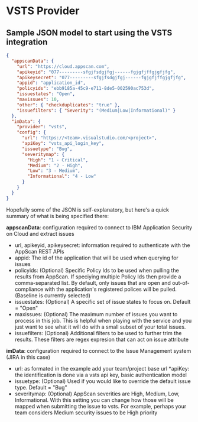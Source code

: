 # VSTS Provider

## Sample JSON model to start using the VSTS integration

```json
{
  "appscanData": {
    "url": "https://cloud.appscan.com",
    "apikeyid": "077---------sfgjfsdgjfgj------fgjgfjffgjgfjfg",
    "apikeysecret": "077---------sfgjfsdgjfgj------fgjgfjffgjgfjfg",
    "appid": "application_id",
    "policyids": "ebb9185a-45c9-e711-8de5-002590ac753d",
    "issuestates": "Open",
    "maxissues": 10,
    "other": { "checkduplicates": "true" },
    "issuefilters": { "Severity": "(Medium|Low|Informational)" }
  },
  "imData": {
    "provider": "vsts",
    "config": {
      "url": "https://<team>.visualstudio.com/<project>",
      "apiKey": "vsts_api_login_key",
      "issuetype": "Bug",
      "severitymap": {
        "High": "1 - Critical",
        "Medium": "2 - High",
        "Low": "3 - Medium",
        "Informational": "4 - Low"
      }
    }
  }
}
```

Hopefully some of the JSON is self-explanatory, but here's a quick summary of what is being specified there:

**appscanData**: configuration required to connect to IBM Application Security on Cloud and extract issues

- url, apikeyid, apikeysecret: information required to authenticate with the AppScan REST APIs
- appid: The id of the application that will be used when querying for issues
- policyids: (Optional) Specific Policy Ids to be used when pulling the results from AppScan. If speciying multiple Policy Ids then provide a comma-separated list. By default, only issues that are open and out-of-compliance with the application's registered polices will be pulled. (Baseline is currently selected)
- issuestates: (Optional) A specific set of issue states to focus on. Default = "Open"
- maxissues: (Optional) The maximum number of issues you want to process in this job. This is helpful when playing
  with the service and you just want to see what it will do with a small subset of your total issues.
- issuefilters: (Optional) Additional filters to be used to further trim the results. These filters are regex expresion
  that can act on issue attribute

**imData**: configuration required to connect to the Issue Management system (JIRA in this case)

- url: as formated in the example add your team/project base url
  \*apiKey: the identification is done via a vsts api key, basic authentication model
- issuetype: (Optional) Used if you would like to override the default issue type. Default = "Bug"
- severitymap: (Optional) AppScan severities are High, Medium, Low, Informational. With this setting you can change how those will be mapped when submitting the issue to vsts. For example, perhaps your team considers Medium security issues to be High priority
